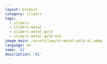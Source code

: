 ```yaml
---
layout: product
category: sliders
tags:
  - sliders
  - sliders-metal
  - sliders-metal-gold
  - sliders-metal-gold-no5
image_main: /assets/img/n5-metal-gold-a1.webp
language: en
name: 'A1'
description: 'A1'
---
```

